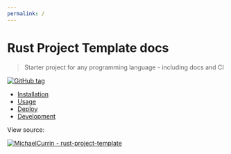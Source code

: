 ```yaml
---
permalink: /
---
```

# **Rust Project Template docs**
> Starter project for any programming language - including docs and CI

[![GitHub tag](https://img.shields.io/github/tag/MichaelCurrin/rust-project-template?include_prereleases=&sort=semver)](https://github.com/MichaelCurrin/rust-project-template/releases/)

- [Installation](installation.md)
- [Usage](usage.md)
- [Deploy](deploy.md)
- [Development](development.md)

View source:

[![MichaelCurrin - rust-project-template](https://img.shields.io/static/v1?label=MichaelCurrin&message=rust-project-template&color=blue&logo=github)](https://github.com/MichaelCurrin/rust-project-template)
